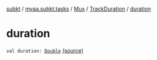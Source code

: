 [subkt](../../../index.md) / [myaa.subkt.tasks](../../index.md) / [Mux](../index.md) / [TrackDuration](index.md) / [duration](./duration.md)

# duration

`val duration: `[`Double`](https://kotlinlang.org/api/latest/jvm/stdlib/kotlin/-double/index.html) [(source)](https://github.com/Myaamori/SubKt/blob/0.1.13/src/main/kotlin/myaa/subkt/tasks/muxtask.kt#L146)